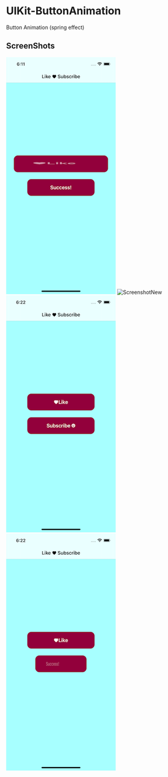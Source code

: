# UIKit-ButtonAnimation
Button Animation (spring effect)

## ScreenShots
![Screenshot](https://github.com/Alexander-Sobolev/UIKit-ButtonAnimation/blob/main/UIKit-ButtonAnimation/Screen/Screen1%20.png)
![ScreenshotNew](https://github.com/Alexander-Sobolev/UIKit-ButtonAnimation/blob/main/UIKit-ButtonAnimation/Screen/Screen2.pngg)
![Screenshots](https://github.com/Alexander-Sobolev/UIKit-ButtonAnimation/blob/main/UIKit-ButtonAnimation/Screen/Screen3png.png)
![ScreenshotsNew](https://github.com/Alexander-Sobolev/UIKit-ButtonAnimation/blob/main/UIKit-ButtonAnimation/Screen/Screen4.png)

